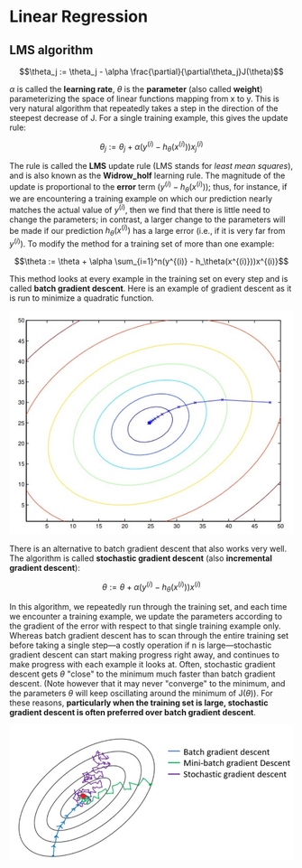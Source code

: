 # Linear Regression
## LMS algorithm
```math
\theta_j := \theta_j - \alpha \frac{\partial}{\partial\theta_j}J(\theta)
```
$\alpha$ is called the __learning rate__, $\theta$ is the __parameter__ (also called __weight__) parameterizing the space of linear functions mapping from x to y. This is very natural algorithm that repeatedly takes a step in the direction of the steepest decrease of J.
For a single training example, this gives the update rule:
```math
\theta_j := \theta_j + \alpha (y^{(i)} - h_\theta (x^{(i)}))x_j ^{(i)}
```
The rule is called the __LMS__ update rule (LMS stands for _least mean squares_), and is also known as the __Widrow_holf__ learning rule. The magnitude of the update is proportional to the __error__ term $(y^{(i)} - h_\theta (x^{(i)}))$; thus, for instance, if we are encountering a training example on which our prediction nearly matches the actual value of $y^{(i)}$, then we find that there is little need to change the parameters; in contrast, a larger change to the parameters will be made if our prediction $h_\theta (x^{(i)})$ has a large error (i.e., if it is very far from $y^{(i)}$).
To modify the method for a training set of more than one example:
```math
\theta := \theta + \alpha \sum_{i=1}^n(y^{(i)} - h_\theta(x^{(i)}))x^{(i)}
```
This method looks at every example in the training set on every step and is called __batch gradient descent__. Here is an example of gradient descent as it is run to minimize a quadratic function.

![batch gradient descent](Figures/batch_gradient_descent.jpg)

There is an alternative to batch gradient descent that also works very well. The algorithm is called __stochastic gradient descent__ (also __incremental gradient descent__):
```math
\theta := \theta + \alpha(y^{(i)}-h_\theta(x^{(i)}))x^{(i)}
```
In this algorithm, we repeatedly run through the training set, and each time we encounter a training example, we update the parameters according to the gradient of the error with respect to that single training example only. Whereas batch gradient descent has to scan through the entire training set before taking a single step—a costly operation if n is large—stochastic gradient descent can start making progress right away, and continues to make progress with each example it looks at. Often, stochastic gradient descent gets $\theta$ "close" to the minimum much faster than batch gradient descent. (Note however that it may never "converge" to the minimum, and the parameters $\theta$ will keep oscillating around the minimum of J($\theta$)). For these reasons, __particularly when the training set is large, stochastic gradient descent is often preferred over batch gradient descent__.

![stochastic gradient descent](Figures/stochastic_gradient_descent.jpg)
